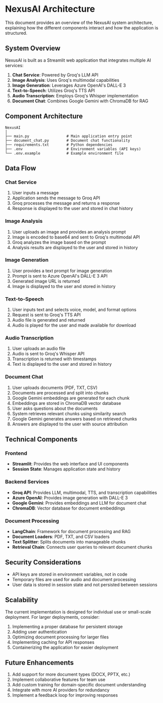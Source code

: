 # NexusAI Architecture

This document provides an overview of the NexusAI system architecture, explaining how the different components interact and how the application is structured.

## System Overview

NexusAI is built as a Streamlit web application that integrates multiple AI services:

1. **Chat Service**: Powered by Groq's LLM API
2. **Image Analysis**: Uses Groq's multimodal capabilities
3. **Image Generation**: Leverages Azure OpenAI's DALL-E 3
4. **Text-to-Speech**: Utilizes Groq's TTS API
5. **Audio Transcription**: Employs Groq's Whisper implementation
6. **Document Chat**: Combines Google Gemini with ChromaDB for RAG

## Component Architecture

```
NexusAI
│
├── main.py                 # Main application entry point
├── document_chat.py        # Document chat functionality
├── requirements.txt        # Python dependencies
├── .env                    # Environment variables (API keys)
└── .env.example            # Example environment file
```

## Data Flow

### Chat Service
1. User inputs a message
2. Application sends the message to Groq API
3. Groq processes the message and returns a response
4. Response is displayed to the user and stored in chat history

### Image Analysis
1. User uploads an image and provides an analysis prompt
2. Image is encoded to base64 and sent to Groq's multimodal API
3. Groq analyzes the image based on the prompt
4. Analysis results are displayed to the user and stored in history

### Image Generation
1. User provides a text prompt for image generation
2. Prompt is sent to Azure OpenAI's DALL-E 3 API
3. Generated image URL is returned
4. Image is displayed to the user and stored in history

### Text-to-Speech
1. User inputs text and selects voice, model, and format options
2. Request is sent to Groq's TTS API
3. Audio file is generated and returned
4. Audio is played for the user and made available for download

### Audio Transcription
1. User uploads an audio file
2. Audio is sent to Groq's Whisper API
3. Transcription is returned with timestamps
4. Text is displayed to the user and stored in history

### Document Chat
1. User uploads documents (PDF, TXT, CSV)
2. Documents are processed and split into chunks
3. Google Gemini embeddings are generated for each chunk
4. Embeddings are stored in ChromaDB vector database
5. User asks questions about the documents
6. System retrieves relevant chunks using similarity search
7. Google Gemini generates answers based on retrieved chunks
8. Answers are displayed to the user with source attribution

## Technical Components

### Frontend
- **Streamlit**: Provides the web interface and UI components
- **Session State**: Manages application state and history

### Backend Services
- **Groq API**: Provides LLM, multimodal, TTS, and transcription capabilities
- **Azure OpenAI**: Provides image generation with DALL-E 3
- **Google Gemini**: Provides embeddings and LLM for document chat
- **ChromaDB**: Vector database for document embeddings

### Document Processing
- **LangChain**: Framework for document processing and RAG
- **Document Loaders**: PDF, TXT, and CSV loaders
- **Text Splitter**: Splits documents into manageable chunks
- **Retrieval Chain**: Connects user queries to relevant document chunks

## Security Considerations

- API keys are stored in environment variables, not in code
- Temporary files are used for audio and document processing
- User data is stored in session state and not persisted between sessions

## Scalability

The current implementation is designed for individual use or small-scale deployment. For larger deployments, consider:

1. Implementing a proper database for persistent storage
2. Adding user authentication
3. Optimizing document processing for larger files
4. Implementing caching for API responses
5. Containerizing the application for easier deployment

## Future Enhancements

1. Add support for more document types (DOCX, PPTX, etc.)
2. Implement collaborative features for team use
3. Add custom training for domain-specific document understanding
4. Integrate with more AI providers for redundancy
5. Implement a feedback loop for improving responses
